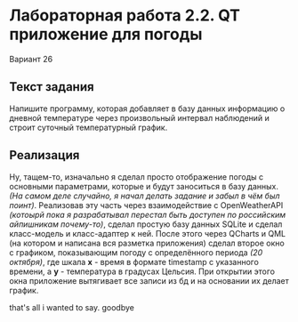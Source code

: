 # Лабораторная работа 2.2. QT приложение для погоды
Вариант 26

## Текст задания

Напишите программу, которая добавляет в базу данных информацию о
дневной температуре через произвольный интервал наблюдений и строит
суточный температурный график.

## Реализация

Ну, тащем-то, изначально я сделал просто отображение погоды с основными параметрами, которые и будут заноситься в базу данных. _(На самом деле случайно, я начал делать задание и забыл в чём был поинт)_. Реализовав эту часть через взаимодействие с OpenWeatherAPI _(котоырй пока я разрабатывал перестал быть доступен по российским айпишникам почему-то)_, сделал простую базу данных SQLite и сделал класс-модель и класс-адаптер к ней.
После этого через QCharts и QML (на котором и написана вся разметка приложения) сделал второе окно с графиком, показывающим погоду с определённого периода _(20 октября)_, где шкала **x** - время в формате timestamp с указанного времени, а **y** - температура в градусах Цельсия. При открытии этого окна приложение вытягивает все записи из бд и на основании их делает график.

that's all i wanted to say. goodbye
